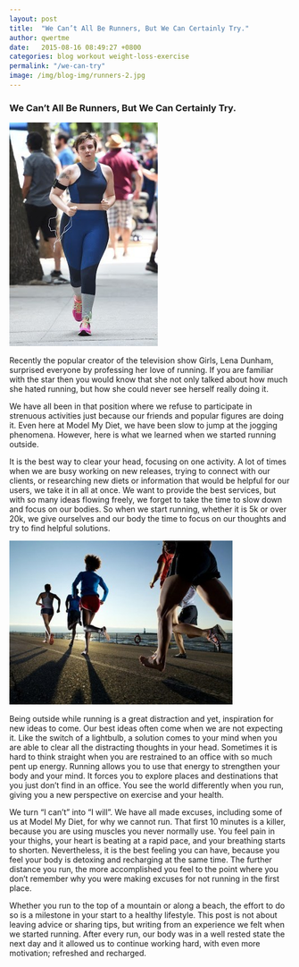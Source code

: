 ```yaml
---
layout: post
title:  "We Can’t All Be Runners, But We Can Certainly Try."
author: qwertme
date:   2015-08-16 08:49:27 +0800
categories: blog workout weight-loss-exercise
permalink: "/we-can-try"
image: /img/blog-img/runners-2.jpg
---
```





### We Can’t All Be Runners, But We Can Certainly Try.

![image](/img/blog-img/runners-1.jpg)


Recently the popular creator of the television show Girls, Lena Dunham, surprised everyone by professing her love of running. If you are  familiar with the star then you would know that she not only talked about how much she hated running, but how she could never see herself really doing it.


We have all been in that position where we refuse to participate in strenuous activities just because our friends and popular figures are doing it. Even here at Model My Diet, we have been slow to jump at the jogging phenomena. However, here is what we learned when we started running outside.

It is the best way to clear your head, focusing on one activity. A lot of times when we are busy working on new releases, trying to connect with our clients, or researching new diets or information that would be helpful for our users, we take it in all at once. We want to provide the best services, but with so many ideas flowing freely, we forget to take the time to slow down and focus on our bodies. So when we start running, whether it is 5k or over 20k, we give ourselves and our body the time to focus on our thoughts and try to find helpful solutions.


![image](/img/blog-img/runners-2.jpg)


Being outside while running is a great distraction and yet, inspiration for new ideas to come.  Our best ideas often come when we are not expecting it. Like the switch of a lightbulb, a solution comes to your mind when you are able to clear all the distracting thoughts in your head. Sometimes it is hard to think straight when you are restrained to an office with so much pent up energy. Running allows you to use that energy to strengthen your body and your mind. It forces you to explore places and destinations that you just don’t find in an office. You see the world differently when you run, giving you a new perspective on exercise and your health.

We turn “I can’t” into “I will”. We have all made excuses,  including some of us at Model My Diet, for why we cannot run. That first 10 minutes is a killer, because you are using muscles you never normally use. You feel pain in your thighs, your heart is beating at a rapid pace, and your breathing starts to shorten. Nevertheless, it is the best feeling you can have, because you feel your body is detoxing and recharging at the same time. The further distance you run, the more accomplished you feel to the point where you don’t remember why you were making excuses for not running in the first place.

Whether you run to the top of a mountain or along a beach, the effort to do so is a milestone in your start to a healthy lifestyle. This post is not about leaving advice or sharing tips, but writing from an experience we felt when we started running. After every run, our body was in a well rested state the next day and it allowed us to continue working hard, with even more motivation; refreshed and recharged.
